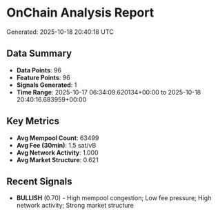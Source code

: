 # OnChain Analysis Report
Generated: 2025-10-18 20:40:18 UTC

## Data Summary
- **Data Points**: 96
- **Feature Points**: 96
- **Signals Generated**: 1
- **Time Range**: 2025-10-17 06:34:09.620134+00:00 to 2025-10-18 20:40:16.683959+00:00

## Key Metrics
- **Avg Mempool Count**: 63499
- **Avg Fee (30min)**: 1.5 sat/vB
- **Avg Network Activity**: 1.000
- **Avg Market Structure**: 0.621

## Recent Signals
- **BULLISH** (0.70) - High mempool congestion; Low fee pressure; High network activity; Strong market structure
